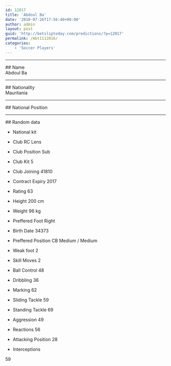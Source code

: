 ```yaml
---
id: 12017
title: 'Abdoul Ba'
date: '2010-07-26T17:56:40+00:00'
author: admin
layout: post
guid: 'http://betsliptoday.com/predictions/?p=12017'
permalink: /mbt1112016/
categories:
    - 'Soccer Players'
---
```


- - - - - -

\## Name  
 Abdoul Ba

- - - - - -

\## Nationality  
 Mauritania

- - - - - -

\## National Position

- - - - - -

\## Random data

- National kit
- Club
 RC Lens

- Club Position
 Sub

- Club Kit
 5

- Club Joining
 41810

- Contract Expiry
 2017

- Rating
 63

- Height
 200 cm

- Weight
 96 kg

- Preffered Foot
 Right

- Birth Date
 34373

- Preffered Position
 CB Medium / Medium

- Weak foot
 2

- Skill Moves
 2

- Ball Control
 48

- Dribbling
 36

- Marking
 62

- Sliding Tackle
 59

- Standing Tackle
 69

- Aggression
 49

- Reactions
 56

- Attacking Position
 28

- Interceptions

 59